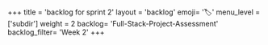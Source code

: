 +++
title = 'backlog for sprint 2'
layout = 'backlog'
emoji= '🏷️'
menu_level = ['subdir']
weight = 2
backlog= 'Full-Stack-Project-Assessment'
backlog_filter= 'Week 2'
+++

